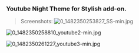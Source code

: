 ### Youtube Night Theme for Stylish add-on.
>
>Screenshots:
![0_1482350253827_SS-min.jpg](https://i.imgur.com/L0lfnUU.jpg) 

![0_1482350258810_youtube2-min.jpg](https://i.imgur.com/adknBOY.jpg)

![0_1482350261227_youtube3-min.jpg](https://i.imgur.com/ZVkGdhS.jpg) 
